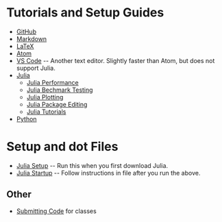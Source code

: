 # Tutorials and Setup Guides

- [GitHub](github.md) 
- [Markdown](markdown.md) 
- [LaTeX](latex.md) 
- [Atom](atom.md) 
- [VS Code](vscode.md) -- Another text editor. Slightly faster than Atom, but does not support Julia. 
- [Julia](julia.md)
    -  [Julia Performance](julia/performance_bechmarking.md)
    -  [Julia Bechmark Testing](julia/benchmark_regressions.md)
    -  [Julia Plotting](julia/plotting.md)
    -  [Julia Package Editing](julia/editing_julia_packages.md)
    -  [Julia Tutorials](julia/tutorials.md)
- [Python](python.md)

# Setup and dot Files
 - [Julia Setup](etc/setup.jl) -- Run this when you first download Julia. 
 - [Julia Startup](etc/startup.jl) -- Follow instructions in file after you run the above. 

## Other
- [Submitting Code](submitting_code.md) for classes

